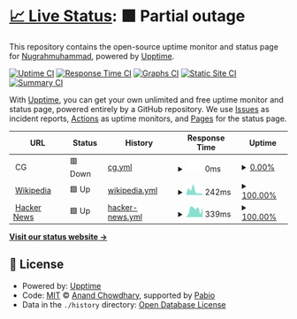 # [📈 Live Status](https://Nugrahmuhammad.github.io/uptime-monitor): <!--live status--> **🟧 Partial outage**

This repository contains the open-source uptime monitor and status page for [Nugrahmuhammad](https://Nugrahmuhammad.github.io/uptime-monitor), powered by [Upptime](https://github.com/upptime/upptime).

[![Uptime CI](https://github.com/Nugrahmuhammad/uptime-monitor/workflows/Uptime%20CI/badge.svg)](https://github.com/Nugrahmuhammad/uptime-monitor/actions?query=workflow%3A%22Uptime+CI%22)
[![Response Time CI](https://github.com/Nugrahmuhammad/uptime-monitor/workflows/Response%20Time%20CI/badge.svg)](https://github.com/Nugrahmuhammad/uptime-monitor/actions?query=workflow%3A%22Response+Time+CI%22)
[![Graphs CI](https://github.com/Nugrahmuhammad/uptime-monitor/workflows/Graphs%20CI/badge.svg)](https://github.com/Nugrahmuhammad/uptime-monitor/actions?query=workflow%3A%22Graphs+CI%22)
[![Static Site CI](https://github.com/Nugrahmuhammad/uptime-monitor/workflows/Static%20Site%20CI/badge.svg)](https://github.com/Nugrahmuhammad/uptime-monitor/actions?query=workflow%3A%22Static+Site+CI%22)
[![Summary CI](https://github.com/Nugrahmuhammad/uptime-monitor/workflows/Summary%20CI/badge.svg)](https://github.com/Nugrahmuhammad/uptime-monitor/actions?query=workflow%3A%22Summary+CI%22)

With [Upptime](https://upptime.js.org), you can get your own unlimited and free uptime monitor and status page, powered entirely by a GitHub repository. We use [Issues](https://github.com/Nugrahmuhammad/uptime-monitor/issues) as incident reports, [Actions](https://github.com/Nugrahmuhammad/uptime-monitor/actions) as uptime monitors, and [Pages](https://Nugrahmuhammad.github.io/uptime-monitor) for the status page.

<!--start: status pages-->
<!-- This summary is generated by Upptime (https://github.com/upptime/upptime) -->
<!-- Do not edit this manually, your changes will be overwritten -->
<!-- prettier-ignore -->
| URL | Status | History | Response Time | Uptime |
| --- | ------ | ------- | ------------- | ------ |
| <img alt="" src="https://icons.duckduckgo.com/ip3/null.ico" height="13"> CG | 🟥 Down | [cg.yml](https://github.com/Nugrahmuhammad/uptime-monitor/commits/HEAD/history/cg.yml) | <details><summary><img alt="Response time graph" src="./graphs/cg/response-time-week.png" height="20"> 0ms</summary><br><a href="https://Nugrahmuhammad.github.io/uptime-monitor/history/cg"><img alt="Response time 0" src="https://img.shields.io/endpoint?url=https%3A%2F%2Fraw.githubusercontent.com%2FNugrahmuhammad%2Fuptime-monitor%2FHEAD%2Fapi%2Fcg%2Fresponse-time.json"></a><br><a href="https://Nugrahmuhammad.github.io/uptime-monitor/history/cg"><img alt="24-hour response time 0" src="https://img.shields.io/endpoint?url=https%3A%2F%2Fraw.githubusercontent.com%2FNugrahmuhammad%2Fuptime-monitor%2FHEAD%2Fapi%2Fcg%2Fresponse-time-day.json"></a><br><a href="https://Nugrahmuhammad.github.io/uptime-monitor/history/cg"><img alt="7-day response time 0" src="https://img.shields.io/endpoint?url=https%3A%2F%2Fraw.githubusercontent.com%2FNugrahmuhammad%2Fuptime-monitor%2FHEAD%2Fapi%2Fcg%2Fresponse-time-week.json"></a><br><a href="https://Nugrahmuhammad.github.io/uptime-monitor/history/cg"><img alt="30-day response time 0" src="https://img.shields.io/endpoint?url=https%3A%2F%2Fraw.githubusercontent.com%2FNugrahmuhammad%2Fuptime-monitor%2FHEAD%2Fapi%2Fcg%2Fresponse-time-month.json"></a><br><a href="https://Nugrahmuhammad.github.io/uptime-monitor/history/cg"><img alt="1-year response time 0" src="https://img.shields.io/endpoint?url=https%3A%2F%2Fraw.githubusercontent.com%2FNugrahmuhammad%2Fuptime-monitor%2FHEAD%2Fapi%2Fcg%2Fresponse-time-year.json"></a></details> | <details><summary><a href="https://Nugrahmuhammad.github.io/uptime-monitor/history/cg">0.00%</a></summary><a href="https://Nugrahmuhammad.github.io/uptime-monitor/history/cg"><img alt="All-time uptime 0.00%" src="https://img.shields.io/endpoint?url=https%3A%2F%2Fraw.githubusercontent.com%2FNugrahmuhammad%2Fuptime-monitor%2FHEAD%2Fapi%2Fcg%2Fuptime.json"></a><br><a href="https://Nugrahmuhammad.github.io/uptime-monitor/history/cg"><img alt="24-hour uptime 0.00%" src="https://img.shields.io/endpoint?url=https%3A%2F%2Fraw.githubusercontent.com%2FNugrahmuhammad%2Fuptime-monitor%2FHEAD%2Fapi%2Fcg%2Fuptime-day.json"></a><br><a href="https://Nugrahmuhammad.github.io/uptime-monitor/history/cg"><img alt="7-day uptime 0.00%" src="https://img.shields.io/endpoint?url=https%3A%2F%2Fraw.githubusercontent.com%2FNugrahmuhammad%2Fuptime-monitor%2FHEAD%2Fapi%2Fcg%2Fuptime-week.json"></a><br><a href="https://Nugrahmuhammad.github.io/uptime-monitor/history/cg"><img alt="30-day uptime 1.38%" src="https://img.shields.io/endpoint?url=https%3A%2F%2Fraw.githubusercontent.com%2FNugrahmuhammad%2Fuptime-monitor%2FHEAD%2Fapi%2Fcg%2Fuptime-month.json"></a><br><a href="https://Nugrahmuhammad.github.io/uptime-monitor/history/cg"><img alt="1-year uptime 0.00%" src="https://img.shields.io/endpoint?url=https%3A%2F%2Fraw.githubusercontent.com%2FNugrahmuhammad%2Fuptime-monitor%2FHEAD%2Fapi%2Fcg%2Fuptime-year.json"></a></details>
| <img alt="" src="https://icons.duckduckgo.com/ip3/en.wikipedia.org.ico" height="13"> [Wikipedia](https://en.wikipedia.org) | 🟩 Up | [wikipedia.yml](https://github.com/Nugrahmuhammad/uptime-monitor/commits/HEAD/history/wikipedia.yml) | <details><summary><img alt="Response time graph" src="./graphs/wikipedia/response-time-week.png" height="20"> 242ms</summary><br><a href="https://Nugrahmuhammad.github.io/uptime-monitor/history/wikipedia"><img alt="Response time 221" src="https://img.shields.io/endpoint?url=https%3A%2F%2Fraw.githubusercontent.com%2FNugrahmuhammad%2Fuptime-monitor%2FHEAD%2Fapi%2Fwikipedia%2Fresponse-time.json"></a><br><a href="https://Nugrahmuhammad.github.io/uptime-monitor/history/wikipedia"><img alt="24-hour response time 41" src="https://img.shields.io/endpoint?url=https%3A%2F%2Fraw.githubusercontent.com%2FNugrahmuhammad%2Fuptime-monitor%2FHEAD%2Fapi%2Fwikipedia%2Fresponse-time-day.json"></a><br><a href="https://Nugrahmuhammad.github.io/uptime-monitor/history/wikipedia"><img alt="7-day response time 242" src="https://img.shields.io/endpoint?url=https%3A%2F%2Fraw.githubusercontent.com%2FNugrahmuhammad%2Fuptime-monitor%2FHEAD%2Fapi%2Fwikipedia%2Fresponse-time-week.json"></a><br><a href="https://Nugrahmuhammad.github.io/uptime-monitor/history/wikipedia"><img alt="30-day response time 228" src="https://img.shields.io/endpoint?url=https%3A%2F%2Fraw.githubusercontent.com%2FNugrahmuhammad%2Fuptime-monitor%2FHEAD%2Fapi%2Fwikipedia%2Fresponse-time-month.json"></a><br><a href="https://Nugrahmuhammad.github.io/uptime-monitor/history/wikipedia"><img alt="1-year response time 221" src="https://img.shields.io/endpoint?url=https%3A%2F%2Fraw.githubusercontent.com%2FNugrahmuhammad%2Fuptime-monitor%2FHEAD%2Fapi%2Fwikipedia%2Fresponse-time-year.json"></a></details> | <details><summary><a href="https://Nugrahmuhammad.github.io/uptime-monitor/history/wikipedia">100.00%</a></summary><a href="https://Nugrahmuhammad.github.io/uptime-monitor/history/wikipedia"><img alt="All-time uptime 100.00%" src="https://img.shields.io/endpoint?url=https%3A%2F%2Fraw.githubusercontent.com%2FNugrahmuhammad%2Fuptime-monitor%2FHEAD%2Fapi%2Fwikipedia%2Fuptime.json"></a><br><a href="https://Nugrahmuhammad.github.io/uptime-monitor/history/wikipedia"><img alt="24-hour uptime 100.00%" src="https://img.shields.io/endpoint?url=https%3A%2F%2Fraw.githubusercontent.com%2FNugrahmuhammad%2Fuptime-monitor%2FHEAD%2Fapi%2Fwikipedia%2Fuptime-day.json"></a><br><a href="https://Nugrahmuhammad.github.io/uptime-monitor/history/wikipedia"><img alt="7-day uptime 100.00%" src="https://img.shields.io/endpoint?url=https%3A%2F%2Fraw.githubusercontent.com%2FNugrahmuhammad%2Fuptime-monitor%2FHEAD%2Fapi%2Fwikipedia%2Fuptime-week.json"></a><br><a href="https://Nugrahmuhammad.github.io/uptime-monitor/history/wikipedia"><img alt="30-day uptime 100.00%" src="https://img.shields.io/endpoint?url=https%3A%2F%2Fraw.githubusercontent.com%2FNugrahmuhammad%2Fuptime-monitor%2FHEAD%2Fapi%2Fwikipedia%2Fuptime-month.json"></a><br><a href="https://Nugrahmuhammad.github.io/uptime-monitor/history/wikipedia"><img alt="1-year uptime 100.00%" src="https://img.shields.io/endpoint?url=https%3A%2F%2Fraw.githubusercontent.com%2FNugrahmuhammad%2Fuptime-monitor%2FHEAD%2Fapi%2Fwikipedia%2Fuptime-year.json"></a></details>
| <img alt="" src="https://icons.duckduckgo.com/ip3/news.ycombinator.com.ico" height="13"> [Hacker News](https://news.ycombinator.com) | 🟩 Up | [hacker-news.yml](https://github.com/Nugrahmuhammad/uptime-monitor/commits/HEAD/history/hacker-news.yml) | <details><summary><img alt="Response time graph" src="./graphs/hacker-news/response-time-week.png" height="20"> 339ms</summary><br><a href="https://Nugrahmuhammad.github.io/uptime-monitor/history/hacker-news"><img alt="Response time 330" src="https://img.shields.io/endpoint?url=https%3A%2F%2Fraw.githubusercontent.com%2FNugrahmuhammad%2Fuptime-monitor%2FHEAD%2Fapi%2Fhacker-news%2Fresponse-time.json"></a><br><a href="https://Nugrahmuhammad.github.io/uptime-monitor/history/hacker-news"><img alt="24-hour response time 356" src="https://img.shields.io/endpoint?url=https%3A%2F%2Fraw.githubusercontent.com%2FNugrahmuhammad%2Fuptime-monitor%2FHEAD%2Fapi%2Fhacker-news%2Fresponse-time-day.json"></a><br><a href="https://Nugrahmuhammad.github.io/uptime-monitor/history/hacker-news"><img alt="7-day response time 339" src="https://img.shields.io/endpoint?url=https%3A%2F%2Fraw.githubusercontent.com%2FNugrahmuhammad%2Fuptime-monitor%2FHEAD%2Fapi%2Fhacker-news%2Fresponse-time-week.json"></a><br><a href="https://Nugrahmuhammad.github.io/uptime-monitor/history/hacker-news"><img alt="30-day response time 315" src="https://img.shields.io/endpoint?url=https%3A%2F%2Fraw.githubusercontent.com%2FNugrahmuhammad%2Fuptime-monitor%2FHEAD%2Fapi%2Fhacker-news%2Fresponse-time-month.json"></a><br><a href="https://Nugrahmuhammad.github.io/uptime-monitor/history/hacker-news"><img alt="1-year response time 330" src="https://img.shields.io/endpoint?url=https%3A%2F%2Fraw.githubusercontent.com%2FNugrahmuhammad%2Fuptime-monitor%2FHEAD%2Fapi%2Fhacker-news%2Fresponse-time-year.json"></a></details> | <details><summary><a href="https://Nugrahmuhammad.github.io/uptime-monitor/history/hacker-news">100.00%</a></summary><a href="https://Nugrahmuhammad.github.io/uptime-monitor/history/hacker-news"><img alt="All-time uptime 100.00%" src="https://img.shields.io/endpoint?url=https%3A%2F%2Fraw.githubusercontent.com%2FNugrahmuhammad%2Fuptime-monitor%2FHEAD%2Fapi%2Fhacker-news%2Fuptime.json"></a><br><a href="https://Nugrahmuhammad.github.io/uptime-monitor/history/hacker-news"><img alt="24-hour uptime 100.00%" src="https://img.shields.io/endpoint?url=https%3A%2F%2Fraw.githubusercontent.com%2FNugrahmuhammad%2Fuptime-monitor%2FHEAD%2Fapi%2Fhacker-news%2Fuptime-day.json"></a><br><a href="https://Nugrahmuhammad.github.io/uptime-monitor/history/hacker-news"><img alt="7-day uptime 100.00%" src="https://img.shields.io/endpoint?url=https%3A%2F%2Fraw.githubusercontent.com%2FNugrahmuhammad%2Fuptime-monitor%2FHEAD%2Fapi%2Fhacker-news%2Fuptime-week.json"></a><br><a href="https://Nugrahmuhammad.github.io/uptime-monitor/history/hacker-news"><img alt="30-day uptime 100.00%" src="https://img.shields.io/endpoint?url=https%3A%2F%2Fraw.githubusercontent.com%2FNugrahmuhammad%2Fuptime-monitor%2FHEAD%2Fapi%2Fhacker-news%2Fuptime-month.json"></a><br><a href="https://Nugrahmuhammad.github.io/uptime-monitor/history/hacker-news"><img alt="1-year uptime 100.00%" src="https://img.shields.io/endpoint?url=https%3A%2F%2Fraw.githubusercontent.com%2FNugrahmuhammad%2Fuptime-monitor%2FHEAD%2Fapi%2Fhacker-news%2Fuptime-year.json"></a></details>

<!--end: status pages-->

[**Visit our status website →**](https://Nugrahmuhammad.github.io/uptime-monitor)

## 📄 License

- Powered by: [Upptime](https://github.com/upptime/upptime)
- Code: [MIT](./LICENSE) © [Anand Chowdhary](https://anandchowdhary.com), supported by [Pabio](https://pabio.com)
- Data in the `./history` directory: [Open Database License](https://opendatacommons.org/licenses/odbl/1-0/)
